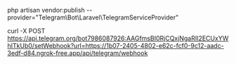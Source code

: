 php artisan vendor:publish --provider="Telegram\Bot\Laravel\TelegramServiceProvider"

curl -X POST https://api.telegram.org/bot7986087926:AAGfmsBI0RjCQxjNgaRII2ECUxYWhITkUb0/setWebhook?url=https://1b07-2405-4802-e62c-fcf0-9c12-aadc-3edf-d84.ngrok-free.app/api/telegram/webhook